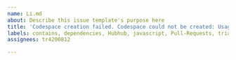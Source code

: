 ```yaml
---
name: Li.md
about: Describe this issue template's purpose here
title: 'Codespace creation failed. Codespace could not be created: Usage not allowed'
labels: contains, dependencies, Hubhub, javascript, Pull-Requests, triage, Whatisthis?
assignees: tr4200812

---
```




